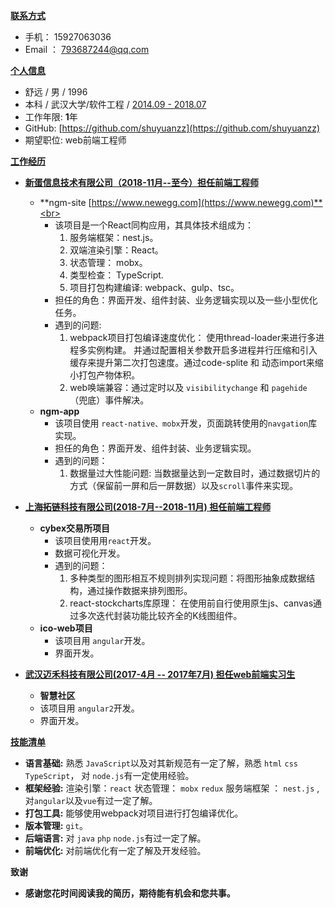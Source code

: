 <u>**联系方式**</u>

* 手机： 15927063036
* Email ： <a href="mailto:793687244@qq.com">793687244@qq.com</a>

<u>**个人信息**</u>
* 舒远 / 男 / 1996
* 本科 / 武汉大学/软件工程 / <u> 2014.09 - 2018.07 </u>
* 工作年限: <b>1</b>年
* GitHub: [https://github.com/shuyuanzz](https://github.com/shuyuanzz)
* 期望职位: web前端工程师


<u>**工作经历**</u>

* <u>**新蛋信息技术有限公司（2018-11月--至今）担任前端工程师**</u>
   + **ngm-site [https://www.newegg.com](https://www.newegg.com)**<br>
     + 该项目是一个React同构应用，其具体技术组成为：
       1. 服务端框架：nest.js。
       2. 双端渲染引擎：React。
       3. 状态管理： mobx。
       4. 类型检查： TypeScript.
       5. 项目打包构建编译: webpack、gulp、tsc。
     + 担任的角色：界面开发、组件封装、业务逻辑实现以及一些小型优化任务。
     + 遇到的问题:
       1. webpack项目打包编译速度优化： 使用thread-loader来进行多进程多实例构建。 并通过配置相关参数开启多进程并行压缩和引入缓存来提升第二次打包速度。通过code-splite 和 动态import来缩小打包产物体积。
       2. web唤端兼容：通过定时以及 `visibilitychange` 和  `pagehide` （兜底）事件解决。
   + **ngm-app**<br/>
     + 该项目使用  `react-native、mobx`开发，页面跳转使用的`navgation`库实现。
     + 担任的角色：界面开发、组件封装、业务逻辑实现。
     + 遇到的问题：
       1. 数据量过大性能问题: 当数据量达到一定数目时，通过数据切片的方式（保留前一屏和后一屏数据）以及``scroll``事件来实现。
* <u>**上海拓链科技有限公司(2018-7月--2018-11月) 担任前端工程师**</u>
   + **cybex交易所项目**<br>
     + 该项目使用用`react`开发。
     + 数据可视化开发。
     + 遇到的问题：
       1. 多种类型的图形相互不规则排列实现问题：将图形抽象成数据结构，通过操作数据来排列图形。
       2. react-stockcharts库原理： 在使用前自行使用原生js、canvas通过多次迭代封装功能比较齐全的K线图组件。
   + **ico-web项目**
     + 该项目用 ``angular``开发。
     + 界面开发。     

* <u>**武汉迈禾科技有限公司(2017-4月 -- 2017年7月) 担任web前端实习生**</u>
     + **智慧社区**
     + 该项目用 ``angular2``开发。
     + 界面开发。     

<u>**技能清单**</u>
  * **语言基础:** 熟悉 ``JavaScript``以及对其新规范有一定了解，熟悉 ``html`` ``css`` ``TypeScript``， 对 ``node.js``有一定使用经验。
  * **框架经验:** 渲染引擎：``react`` 状态管理： ``mobx`` ``redux`` 服务端框架 ： ``nest.js`` ,对``angular``以及``vue``有过一定了解。
  * **打包工具:**  能够使用webpack对项目进行打包编译优化。
  * **版本管理:**  ``git``。
  * **后端语言:** 对 ``java`` ``php`` ``node.js``有过一定了解。
  * **前端优化:** 对前端优化有一定了解及开发经验。


**致谢**
 * **感谢您花时间阅读我的简历，期待能有机会和您共事。**    